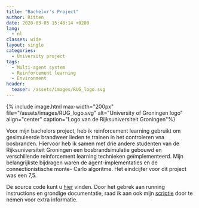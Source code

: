 ```yaml
---
title: "Bachelor's Project"
author: Ritten
date: 2020-03-05 15:48:14 +0200
lang: 
  - nl
classes: wide
layout: single
categories:
  - University project
tags:
  - Multi-agent system
  - Reinforcement learning
  - Environment
header:
  teaser: /assets/images/RUG_logo.svg
---
```


{% include image.html max-width="200px" 
file="/assets/images/RUG_logo.svg" 
alt="University of Groningen logo"
align="center" 
caption="Logo van de Rijksuniversiteit Groningen"%}

<!-- excerpt-start -->

Voor mijn bachelors project, heb ik reinforcement learning gebruikt om gesimuleerde brandweer lieden te trainen in het controleren vna bosbranden. Hiervoor heb ik samen met drie andere studenten van de Rijksuniversiteit Groningen een bosbrandsimulatie gebouwd en verschillende reinforcement learning technieken geïmplementeerd. Mijn belangrijkste bijdragen waren de agent-implementaties en de connectionistische monte- Carlo algoritme. Het eindcijfer voor dit project was een 7,5.

<!-- excerpt-end -->

De source code kunt u [hier][wild-fire-page] vinden. Door het gebrek aan 
running instructions en grondige documentatie, raad ik aan ook mijn [scriptie][thesis-page] door te nemen voor extra informatie. 

[wild-fire-page]: https://github.com/Ritten11/Wildfire-Control
[thesis-page]: https://fse.studenttheses.ub.rug.nl/21637/

